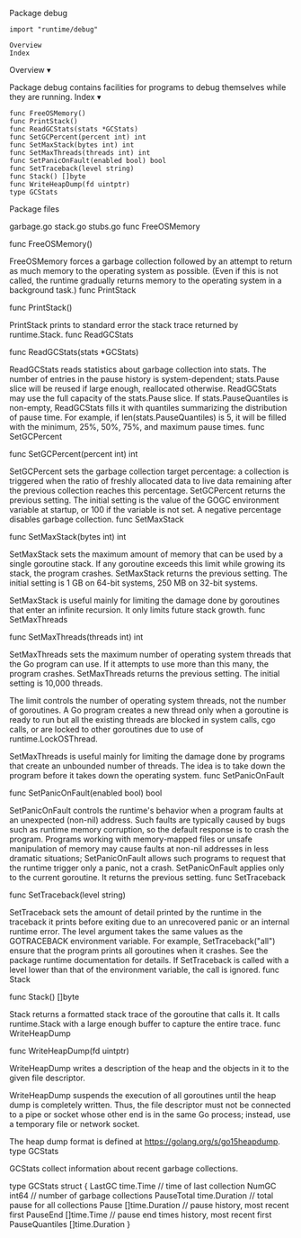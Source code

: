 
 Package debug

    import "runtime/debug"

    Overview
    Index

Overview ▾

Package debug contains facilities for programs to debug themselves while they are running.
Index ▾

    func FreeOSMemory()
    func PrintStack()
    func ReadGCStats(stats *GCStats)
    func SetGCPercent(percent int) int
    func SetMaxStack(bytes int) int
    func SetMaxThreads(threads int) int
    func SetPanicOnFault(enabled bool) bool
    func SetTraceback(level string)
    func Stack() []byte
    func WriteHeapDump(fd uintptr)
    type GCStats

Package files

garbage.go stack.go stubs.go
func FreeOSMemory

func FreeOSMemory()

FreeOSMemory forces a garbage collection followed by an attempt to return as much memory to the operating system as possible. (Even if this is not called, the runtime gradually returns memory to the operating system in a background task.)
func PrintStack

func PrintStack()

PrintStack prints to standard error the stack trace returned by runtime.Stack.
func ReadGCStats

func ReadGCStats(stats *GCStats)

ReadGCStats reads statistics about garbage collection into stats. The number of entries in the pause history is system-dependent; stats.Pause slice will be reused if large enough, reallocated otherwise. ReadGCStats may use the full capacity of the stats.Pause slice. If stats.PauseQuantiles is non-empty, ReadGCStats fills it with quantiles summarizing the distribution of pause time. For example, if len(stats.PauseQuantiles) is 5, it will be filled with the minimum, 25%, 50%, 75%, and maximum pause times.
func SetGCPercent

func SetGCPercent(percent int) int

SetGCPercent sets the garbage collection target percentage: a collection is triggered when the ratio of freshly allocated data to live data remaining after the previous collection reaches this percentage. SetGCPercent returns the previous setting. The initial setting is the value of the GOGC environment variable at startup, or 100 if the variable is not set. A negative percentage disables garbage collection.
func SetMaxStack

func SetMaxStack(bytes int) int

SetMaxStack sets the maximum amount of memory that can be used by a single goroutine stack. If any goroutine exceeds this limit while growing its stack, the program crashes. SetMaxStack returns the previous setting. The initial setting is 1 GB on 64-bit systems, 250 MB on 32-bit systems.

SetMaxStack is useful mainly for limiting the damage done by goroutines that enter an infinite recursion. It only limits future stack growth.
func SetMaxThreads

func SetMaxThreads(threads int) int

SetMaxThreads sets the maximum number of operating system threads that the Go program can use. If it attempts to use more than this many, the program crashes. SetMaxThreads returns the previous setting. The initial setting is 10,000 threads.

The limit controls the number of operating system threads, not the number of goroutines. A Go program creates a new thread only when a goroutine is ready to run but all the existing threads are blocked in system calls, cgo calls, or are locked to other goroutines due to use of runtime.LockOSThread.

SetMaxThreads is useful mainly for limiting the damage done by programs that create an unbounded number of threads. The idea is to take down the program before it takes down the operating system.
func SetPanicOnFault

func SetPanicOnFault(enabled bool) bool

SetPanicOnFault controls the runtime's behavior when a program faults at an unexpected (non-nil) address. Such faults are typically caused by bugs such as runtime memory corruption, so the default response is to crash the program. Programs working with memory-mapped files or unsafe manipulation of memory may cause faults at non-nil addresses in less dramatic situations; SetPanicOnFault allows such programs to request that the runtime trigger only a panic, not a crash. SetPanicOnFault applies only to the current goroutine. It returns the previous setting.
func SetTraceback

func SetTraceback(level string)

SetTraceback sets the amount of detail printed by the runtime in the traceback it prints before exiting due to an unrecovered panic or an internal runtime error. The level argument takes the same values as the GOTRACEBACK environment variable. For example, SetTraceback("all") ensure that the program prints all goroutines when it crashes. See the package runtime documentation for details. If SetTraceback is called with a level lower than that of the environment variable, the call is ignored.
func Stack

func Stack() []byte

Stack returns a formatted stack trace of the goroutine that calls it. It calls runtime.Stack with a large enough buffer to capture the entire trace.
func WriteHeapDump

func WriteHeapDump(fd uintptr)

WriteHeapDump writes a description of the heap and the objects in it to the given file descriptor.

WriteHeapDump suspends the execution of all goroutines until the heap dump is completely written. Thus, the file descriptor must not be connected to a pipe or socket whose other end is in the same Go process; instead, use a temporary file or network socket.

The heap dump format is defined at https://golang.org/s/go15heapdump.
type GCStats

GCStats collect information about recent garbage collections.

type GCStats struct {
        LastGC         time.Time       // time of last collection
        NumGC          int64           // number of garbage collections
        PauseTotal     time.Duration   // total pause for all collections
        Pause          []time.Duration // pause history, most recent first
        PauseEnd       []time.Time     // pause end times history, most recent first
        PauseQuantiles []time.Duration
}
